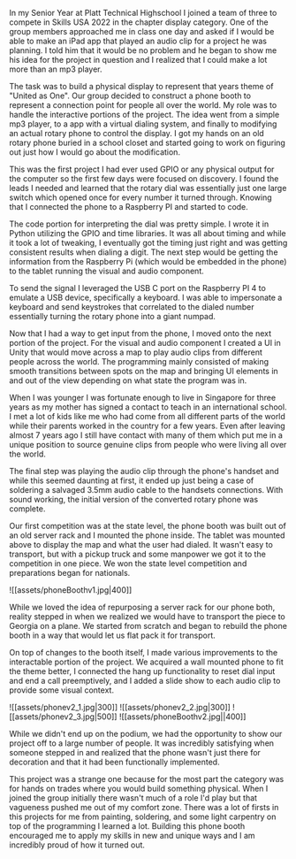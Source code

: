 In my Senior Year at Platt Technical Highschool I joined a team of three to compete in Skills USA 2022 in the chapter display category. One of the group members approached me in class one day and asked if I would be able to make an iPad app that played an audio clip for a project he was planning. I told him that it would be no problem and he began to show me his idea for the project in question and I realized that I could make a lot more than an mp3 player.

The task was to build a physical display to represent that years theme of "United as One". Our group decided to construct a phone booth to represent a connection point for people all over the world. My role was to handle the interactive portions of the project. The idea went from a simple mp3 player, to a app with a virtual dialing system, and finally to modifying an actual rotary phone to control the display. I got my hands on an old rotary phone buried in a school closet and started going to work on figuring out just how I would go about the modification.

This was the first project I had ever used GPIO or any physical output for the computer so the first few days were focused on discovery. I found the leads I needed and learned that the rotary dial was essentially just one large switch which opened once for every number it turned through. Knowing that I connected the phone to a Raspberry PI and started to code.

The code portion for interpreting the dial was pretty simple. I wrote it in Python utilizing the GPIO and time libraries. It was all about timing and while it took a lot of tweaking, I eventually got the timing just right and was getting consistent results when dialing a digit. The next step would be getting the information from the Raspberry Pi (which would be embedded in the phone) to the tablet running the visual and audio component.

To send the signal I leveraged the USB C port on the Raspberry PI 4 to emulate a USB device, specifically a keyboard. I was able to impersonate a keyboard and send keystrokes that correlated to the dialed number essentially turning the rotary phone into a giant numpad.

Now that I had a way to get input from the phone, I moved onto the next portion of the project. For the visual and audio component I created a UI in Unity that would move across a map to play audio clips from different people across the world. The programming mainly consisted of making smooth transitions between spots on the map and bringing UI elements in and out of the view depending on what state the program was in.

When I was younger I was fortunate enough to live in Singapore for three years as my mother has signed a contact to teach in an international school. I met a lot of kids like me who had come from all different parts of the world while their parents worked in the country for a few years. Even after leaving almost 7 years ago I still have contact with many of them which put me in a unique position to source genuine clips from people who were living all over the world.

The final step was playing the audio clip through the phone's handset and while this seemed daunting at first, it ended up just being a case of soldering a salvaged 3.5mm audio cable to the handsets connections. With sound working, the initial version of the converted rotary phone was complete.

Our first competition was at the state level, the phone booth was built out of an old server rack and I mounted the phone inside. The tablet was mounted above to display the map and what the user had dialed. It wasn't easy to transport, but with a pickup truck and some manpower we got it to the competition in one piece. We won the state level competition and preparations began for nationals.

![[assets/phoneBoothv1.jpg|400]]

While we loved the idea of repurposing a server rack for our phone both, reality stepped in when we realized we would have to transport the piece to Georgia on a plane. We started from scratch and began to rebuild the phone booth in a way that would let us flat pack it for transport. 

On top of changes to the booth itself, I made various improvements to the interactable portion of the project. We acquired a wall mounted phone to fit the theme better, I connected the hang up functionality to reset dial input and end a call preemptively, and I added a slide show to each audio clip to provide some visual context.

![[assets/phonev2_1.jpg|300]]
![[assets/phonev2_2.jpg|300]]
![[assets/phonev2_3.jpg|500]]
![[assets/phoneBoothv2.jpg||400]]

While we didn't end up on the podium, we had the opportunity to show our project off to a large number of people. It was incredibly satisfying when someone stepped in and realized that the phone wasn't just there for decoration and that it had been functionally implemented. 

This project was a strange one because for the most part the category was for hands on trades where you would build something physical. When I joined the group initially there wasn't much of a role I'd play but that vagueness pushed me out of my comfort zone. There was a lot of firsts in this projects for me from painting, soldering, and some light carpentry on top of the programming I learned a lot. Building this phone booth encouraged me to apply my skills in new and unique ways and I am incredibly proud of how it turned out.